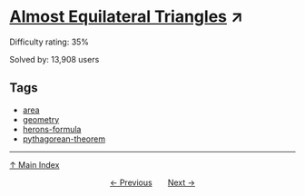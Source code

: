 # [Almost Equilateral Triangles](https://projecteuler.net/problem=94) ↗️

Difficulty rating: 35%

Solved by: 13,908 users
## Tags

- [area](../tags/area.md)
- [geometry](../tags/geometry.md)
- [herons-formula](../tags/herons-formula.md)
- [pythagorean-theorem](../tags/pythagorean-theorem.md)



---

[↑ Main Index](../README.md)


<div align=center><a href='93.md'>← Previous</a> &nbsp;&nbsp; &nbsp;&nbsp;  <a href='95.md'>Next →</a></div>
